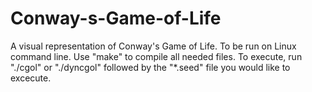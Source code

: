 # Conway-s-Game-of-Life
A visual representation of Conway's Game of Life. To be run on Linux command line. Use "make" to compile all needed files. To execute, run "./cgol" or "./dyncgol" followed by the "*.seed" file you would like to excecute.
